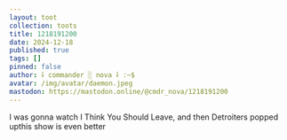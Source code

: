 ```yaml
---
layout: toot
collection: toots
title: 1218191200
date: 2024-12-18
published: true
tags: []
pinned: false
author: ⸸ commander ░ nova ⸸ :~$
avatar: /img/avatar/daemon.jpeg
mastodon: https://mastodon.online/@cmdr_nova/1218191200
---
```


I was gonna watch I Think You Should Leave, and then Detroiters popped upthis show is even better
